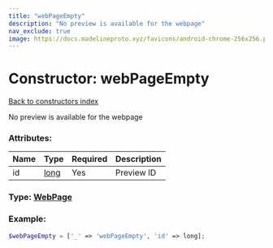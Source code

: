 ```yaml
---
title: "webPageEmpty"
description: "No preview is available for the webpage"
nav_exclude: true
image: https://docs.madelineproto.xyz/favicons/android-chrome-256x256.png
---
```

# Constructor: webPageEmpty  
[Back to constructors index](/API_docs/constructors/index.html)



No preview is available for the webpage

### Attributes:

| Name     |    Type       | Required | Description |
|----------|---------------|----------|-------------|
|id|[long](/API_docs/types/long.html) | Yes|Preview ID|



### Type: [WebPage](/API_docs/types/WebPage.html)


### Example:

```php
$webPageEmpty = ['_' => 'webPageEmpty', 'id' => long];
```  
